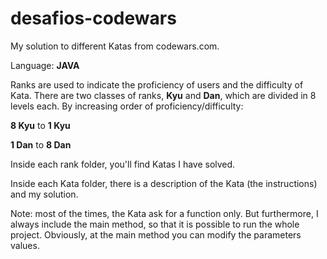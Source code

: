 # desafios-codewars
My solution to different Katas from codewars.com.

Language: **JAVA**

Ranks are used to indicate the proficiency of users and the difficulty of Kata. There are two classes of ranks, **Kyu** and **Dan**, which are divided in 8 levels each. By increasing order of proficiency/difficulty:

**8 Kyu** to **1 Kyu**

**1 Dan** to **8 Dan**

Inside each rank folder, you'll find Katas I have solved.

Inside each Kata folder, there is a description of the Kata (the instructions) and my solution.

Note: most of the times, the Kata ask for a function only. But furthermore, I always include the main method, so that it is possible to run the whole project. Obviously, at the main method you can modify the parameters values.
